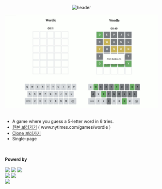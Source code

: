 <div align="center">

  ![header](https://capsule-render.vercel.app/api?type=waving&color=4078c0&height=180&section=header&text=Wordle%20-%20Clone&fontSize=45&animation=fadeIn&fontAlignY=38&desc=yonghun16&descAlignY=55&descAlign=85)

  <img src="https://raw.githubusercontent.com/yonghun16/wordle/refs/heads/main/wordle.jpg" width=800px />
	
</div>

</br>

<ul>
  <li>
    A game where you guess a 5-letter word in 6 tries.
  </li>
	<li>
		<a href="https://www.nytimes.com/games/wordle">원본 보러가기</a> ( www.nytimes.com/games/wordle )
	</li>
	<li>
		<a href="http://140.238.9.24:8000/">Clone 보러가기</a>
	</li>
	<li>
		Single-page
	</li>
</ul>

</br>

<h4>Powerd by</h4>
<div>
	<!-- HTML --><a href="https://html.spec.whatwg.org/"><img src="https://img.shields.io/badge/HTML5-E34F26?style=flat&logo=HTML5&logoColor=white" /></a>
	<!-- CSS --><a href="https://www.w3.org/Style/CSS/"><img src="https://img.shields.io/badge/CSS3-1572B6?style=flat&logo=CSS3&logoColor=white" /></a>
	<!-- JavaScript --><a href="https://www.ecma-international.org/"><img src="https://img.shields.io/badge/JavaScript-F7DF1E?style=flat&logo=JavaScript&logoColor=white" /></a>
  <br>
	<!-- Python --><a href="https://www.python.org/"><img src="https://img.shields.io/badge/Python-3776AB?style=flat&logo=Python&logoColor=white" /></a>
	<!-- FastAPI --><a href="https://fastapi.tiangolo.com/"><img src="https://img.shields.io/badge/FastAPI-009688?style=flat&logo=FastAPI&logoColor=white" /></a>
 	<br>
	<!-- Vim --><a href="https://www.vim.org"><img src="https://img.shields.io/badge/Vim-019733?style=flat&logo=vim&logoColor=white" /></a>
</div>
